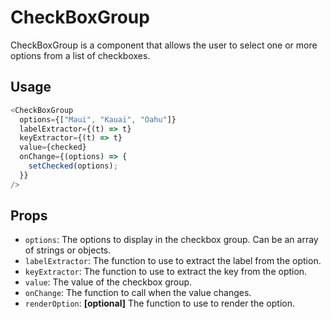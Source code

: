 # CheckBoxGroup

CheckBoxGroup is a component that allows the user to select one or more options from a list of checkboxes.

## Usage

```typescript
<CheckBoxGroup
  options={["Maui", "Kauai", "Oahu"]}
  labelExtractor={(t) => t}
  keyExtractor={(t) => t}
  value={checked}
  onChange={(options) => {
    setChecked(options);
  }}
/>
```

## Props

- `options`: The options to display in the checkbox group. Can be an array of strings or objects.
- `labelExtractor`: The function to use to extract the label from the option.
- `keyExtractor`: The function to use to extract the key from the option.
- `value`: The value of the checkbox group.
- `onChange`: The function to call when the value changes.
- `renderOption`: **[optional]** The function to use to render the option.
